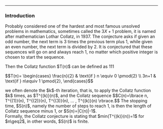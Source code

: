 ***
### Introduction
Probably considered one of the hardest and most famous unsolved problems in mathematics, sometimes called the $3X+1$ problem, it is named after mathematician Lothar Collatz, in 1937. The conjecture asks if given an odd number, the next term is 3 times the previous term plus 1, while given an even number, the next term is divided by 2. It is conjectured that these sequences will go on and always reach 1, no matter which positive integer is chosen to start the sequence.
<p/>
Then the Collatz function $T(n)$ can be defined as 111
<p/> 
$$T(n)=
\begin{cases} 
\frac{n}{2} & \text{if } n \equiv 0 \pmod{2} 
\\ 
3n+1 & \text{if } n\equiv 1 \pmod{2}, 
\end{cases}$$
<p/>
we often denote the $k$-th iteration, that is, to apply the Collatz function $k$ times, as $T^{(k)}(n)$, and the Collatz sequence 
$$C(n)=\lbrace n, T^{(1)}(n), T^{(2)}(n), T^{(3)}(n), ... , T^{(k)}(n) \rbrace.$$
The stopping time, $S(n)$, namely the number of steps to reach 1, is then the length of Collatz sequence minus 1, or $S(n)=|C(n)|-1$. 
<br/>
Formally, the Collatz conjecture is stating that $min(T^{(k)}(n))=1$ for $n\geq2$, in other words, $S(n)$ is finite.

<p/><html lang="en"><head><meta http-equiv="content-type" content="text/html; charset=utf-8"><script type="text/javascript" charset="utf-8" src="https://cdn.mathjax.org/mathjax/latest/MathJax.js?config=TeX-AMS-MML_HTMLorMML,https://vincenttam.github.io/javascripts/MathJaxLocal.js"></script></head>
